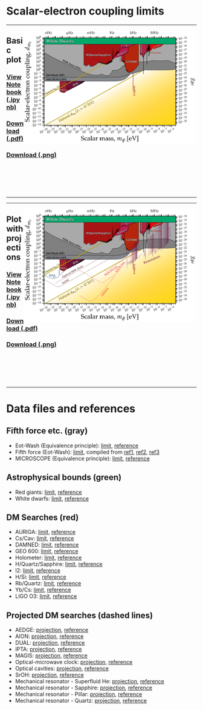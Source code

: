# Scalar-electron coupling limits
---
[<img align="right" height="300" src="../plots/plots_png/ScalarElectron.png">](https://github.com/cajohare/AxionLimits/raw/master/plots/plots_png/ScalarElectron.png)
## Basic plot
### [View Notebook (.ipynb)](https://github.com/cajohare/AxionLimits/blob/master/Scalars.ipynb)
### [Download (.pdf)](https://github.com/cajohare/AxionLimits/raw/master/plots/ScalarElectron.pdf)
### [Download (.png)](https://github.com/cajohare/AxionLimits/raw/master/plots/plots_png/ScalarElectron.png)
### &nbsp;
### &nbsp;
---

---
[<img align="right" height="300" src="../plots/plots_png/ScalarElectron_with_Projections.png">](https://github.com/cajohare/AxionLimits/raw/master/plots/plots_png/ScalarElectron_with_Projections.png)
## Plot with projections
### [View Notebook (.ipynb)](https://github.com/cajohare/AxionLimits/blob/master/Scalars.ipynb)
### [Download (.pdf)](https://github.com/cajohare/AxionLimits/raw/master/plots/ScalarElectron_with_Projections.pdf)
### [Download (.png)](https://github.com/cajohare/AxionLimits/raw/master/plots/plots_png/ScalarElectron_with_Projections.png)
### &nbsp;
### &nbsp;
---

# Data files and references

## Fifth force etc. (gray)
* Eot-Wash (Equivalence principle): [limit](https://github.com/cajohare/AxionLimits/raw/master/limit_data/ScalarElectron/EotWashEP.txt), [reference](https://arxiv.org/abs/1807.04512)
* Fifth force (Eot-Wash): [limit](https://github.com/cajohare/AxionLimits/raw/master/limit_data/ScalarElectron/FifthForce.txt), compiled from [ref1](https://arxiv.org/abs/hep-ph/0307284), [ref2](https://arxiv.org/abs/hep-ph/9606249), [ref3](https://www.sciencedirect.com/science/article/abs/pii/S0019103510003830)
* MICROSCOPE (Equivalence principle): [limit](https://github.com/cajohare/AxionLimits/raw/master/limit_data/ScalarElectron/MICROSCOPE.txt), [reference](https://arxiv.org/abs/1712.00483)

## Astrophysical bounds (green)
* Red giants: [limit](https://github.com/cajohare/AxionLimits/raw/master/limit_data/ScalarElectron/RedGiants.txt), [reference](https://arxiv.org/abs/1611.05852)
* White dwarfs: [limit](https://github.com/cajohare/AxionLimits/raw/master/limit_data/ScalarElectron/WhiteDwarfs.txt), [reference](https://arxiv.org/abs/2303.00778)

## DM Searches (red)
* AURIGA: [limit](https://github.com/cajohare/AxionLimits/raw/master/limit_data/ScalarElectron/AURIGA.txt), [reference](https://arxiv.org/abs/1607.07327)
* Cs/Cav: [limit](https://github.com/cajohare/AxionLimits/raw/master/limit_data/ScalarElectron/CsCav.txt), [reference](https://arxiv.org/abs/2201.02042)
* DAMNED: [limit](https://github.com/cajohare/AxionLimits/raw/master/limit_data/ScalarElectron/DAMNED.txt), [reference](https://arxiv.org/abs/2006.07055)
* GEO 600: [limit](https://github.com/cajohare/AxionLimits/raw/master/limit_data/ScalarElectron/GEO600.txt), [reference](https://arxiv.org/abs/2103.03783)
* Holometer: [limit](https://github.com/cajohare/AxionLimits/raw/master/limit_data/ScalarElectron/Holometer.txt), [reference](https://arxiv.org/abs/2108.04746)
* H/Quartz/Sapphire: [limit](https://github.com/cajohare/AxionLimits/raw/master/limit_data/ScalarElectron/HQuartzSapphire.txt), [reference](https://arxiv.org/abs/2010.08107)
* I2: [limit](https://github.com/cajohare/AxionLimits/raw/master/limit_data/ScalarElectron/I2.txt), [reference](https://arxiv.org/abs/2111.06883)
* H/Si: [limit](https://github.com/cajohare/AxionLimits/raw/master/limit_data/ScalarElectron/HSi.txt), [reference](https://arxiv.org/abs/2008.08773)
* Rb/Quartz: [limit](https://github.com/cajohare/AxionLimits/raw/master/limit_data/ScalarElectron/RbQuartz.txt), [reference](https://arxiv.org/abs/2212.04413)
* Yb/Cs: [limit](https://github.com/cajohare/AxionLimits/raw/master/limit_data/ScalarElectron/YbCs.txt), [reference](https://arxiv.org/abs/2212.05721)
* LIGO O3: [limit](https://github.com/cajohare/AxionLimits/raw/master/limit_data/ScalarElectron/LIGO.txt), [reference](https://arxiv.org/abs/2303.13088)


## Projected DM searches (dashed lines)
* AEDGE: [projection](https://github.com/cajohare/AxionLimits/raw/master/limit_data/ScalarElectron/Projections/AEDGE.txt), [reference](https://arxiv.org/abs/2108.02468)
* AION: [projection](https://github.com/cajohare/AxionLimits/raw/master/limit_data/ScalarElectron/Projections/AION-km.txt), [reference](https://arxiv.org/abs/2108.02468)
* DUAL: [projection](https://github.com/cajohare/AxionLimits/raw/master/limit_data/ScalarElectron/Projections/DUAL.txt), [reference](https://arxiv.org/abs/1508.01798)
* IPTA: [projection](https://github.com/cajohare/AxionLimits/raw/master/limit_data/ScalarPhoton/IPTA.txt), [reference](https://arxiv.org/abs/2205.06817)
* MAGIS: [projection](https://github.com/cajohare/AxionLimits/raw/master/limit_data/ScalarElectron/Projections/MAGIS-km.txt), [reference](https://arxiv.org/abs/2104.02835)
* Optical-microwave clock: [projection](https://github.com/cajohare/AxionLimits/raw/master/limit_data/ScalarElectron/Projections/OpticalMW.txt), [reference](https://arxiv.org/abs/1405.2925)
* Optical cavities: [projection](https://github.com/cajohare/AxionLimits/raw/master/limit_data/ScalarElectron/Projections/CavityCavity.txt), [reference](https://arxiv.org/abs/1808.00540)
* SrOH: [projection](https://github.com/cajohare/AxionLimits/raw/master/limit_data/ScalarElectron/Projections/SrOH.txt), [reference](https://arxiv.org/abs/1805.08185)
* Mechanical resonator - Superfluid He: [projection](https://github.com/cajohare/AxionLimits/raw/master/limit_data/ScalarElectron/Projections/Resonator-Helium.txt), [reference](https://arxiv.org/abs/1910.07574)
* Mechanical resonator - Sapphire: [projection](https://github.com/cajohare/AxionLimits/raw/master/limit_data/ScalarElectron/Projections/Resonator-Sapphire.txt), [reference](https://arxiv.org/abs/1910.07574)
* Mechanical resonator - Pillar: [projection](https://github.com/cajohare/AxionLimits/raw/master/limit_data/ScalarElectron/Projections/Resonator-Pillar.txt), [reference](https://arxiv.org/abs/1910.07574)
* Mechanical resonator - Quartz: [projection](https://github.com/cajohare/AxionLimits/raw/master/limit_data/ScalarElectron/Projections/Resonator-Quartz.txt), [reference](https://arxiv.org/abs/1910.07574)